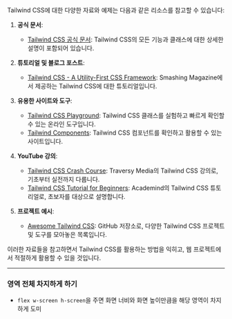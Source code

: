 Tailwind CSS에 대한 다양한 자료와 예제는 다음과 같은 리소스를 참고할 수 있습니다:

1. **공식 문서**:
   - [Tailwind CSS 공식 문서](https://tailwindcss.com/docs): Tailwind CSS의 모든 기능과 클래스에 대한 상세한 설명이 포함되어 있습니다.

2. **튜토리얼 및 블로그 포스트**:
   - [Tailwind CSS - A Utility-First CSS Framework](https://www.smashingmagazine.com/2020/02/tailwindcss-react-project/): Smashing Magazine에서 제공하는 Tailwind CSS에 대한 튜토리얼입니다.

3. **유용한 사이트와 도구**:
   - [Tailwind CSS Playground](https://play.tailwindcss.com/): Tailwind CSS 클래스를 실험하고 빠르게 확인할 수 있는 온라인 도구입니다.
   - [Tailwind Components](https://tailwindcomponents.com/): Tailwind CSS 컴포넌트를 확인하고 활용할 수 있는 사이트입니다.

4. **YouTube 강의**:
   - [Tailwind CSS Crash Course](https://www.youtube.com/watch?v=UBOj6rqRUME): Traversy Media의 Tailwind CSS 강의로, 기초부터 실전까지 다룹니다.
   - [Tailwind CSS Tutorial for Beginners](https://www.youtube.com/watch?v=UBOj6rqRUME): Academind의 Tailwind CSS 튜토리얼로, 초보자를 대상으로 설명합니다.

5. **프로젝트 예시**:
   - [Awesome Tailwind CSS](https://github.com/aniftyco/awesome-tailwindcss): GitHub 저장소로, 다양한 Tailwind CSS 프로젝트 및 도구를 모아놓은 목록입니다.

이러한 자료들을 참고하면서 Tailwind CSS를 활용하는 방법을 익히고, 웹 프로젝트에서 적절하게 활용할 수 있을 것입니다.


---

### 영역 전체 차지하게 하기
- `flex w-screen h-screen`을 주면 화면 너비와 화면 높이만큼을 해당 영역이 차지하게 도미
